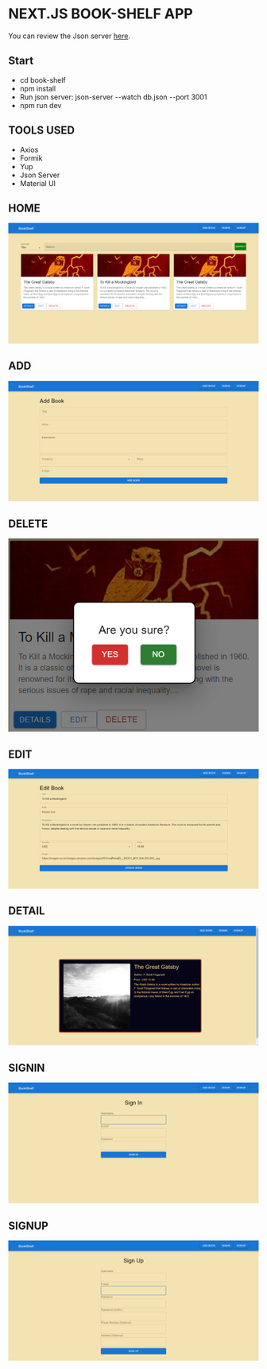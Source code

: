 # NEXT.JS BOOK-SHELF APP 

You can review the Json server [here](https://github.com/typicode/json-server#plural-routes).
## Start
- cd book-shelf
- npm install
- Run json server: json-server --watch db.json --port 3001
- npm run dev

## TOOLS USED
* Axios
* Formik
* Yup
* Json Server
* Material UI

## HOME
![](https://github.com/murat7001/book-shelf/blob/main/src/image/home.png)

## ADD
![](https://github.com/murat7001/book-shelf/blob/main/src/image/add.png)

## DELETE
![](https://github.com/murat7001/book-shelf/blob/main/src/image/delete.png)

## EDIT
![](https://github.com/murat7001/book-shelf/blob/main/src/image/edit.png)

## DETAIL
![](https://github.com/murat7001/book-shelf/blob/main/src/image/detail.png)

## SIGNIN
![](https://github.com/murat7001/book-shelf/blob/main/src/image/signin.png)

## SIGNUP
![](https://github.com/murat7001/book-shelf/blob/main/src/image/signup.png)







